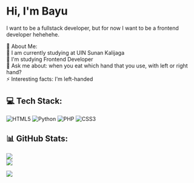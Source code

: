 <h1>Hi, I'm Bayu</h1>
<p>I want to be a fullstack developer, but for now I want to be a frontend developer hehehehe.</p>
💫 About Me:<br>
🔭 I am currently studying at UIN Sunan Kalijaga<br>🌱 I'm studying Frontend Developer<br>💬 Ask me about: when you eat which hand that you use, with left or right hand?<br>⚡ Interesting facts: I'm left-handed

## 💻 Tech Stack:
![HTML5](https://img.shields.io/badge/html5-%23E34F26.svg?style=flat&logo=html5&logoColor=white) 
![Python](https://img.shields.io/badge/python-3670A0?style=flat&logo=python&logoColor=ffdd54) 
![PHP](https://img.shields.io/badge/php-%23777BB4.svg?style=flat&logo=php&logoColor=white) 
![CSS3](https://img.shields.io/badge/css3-%231572B6.svg?style=flat&logo=css3&logoColor=white) 


## 📊 GitHub Stats:
![](https://github-readme-stats.vercel.app/api?username=Wissasono11&theme=radical&hide_border=false&include_all_commits=true&count_private=true)<br/>
![](https://github-readme-stats.vercel.app/api/top-langs/?username=Wissasono11&theme=radical&hide_border=false&include_all_commits=true&count_private=true&layout=compact)

[![](https://visitcount.itsvg.in/api?id=Wissasono11&icon=3&color=0)](https://visitcount.itsvg.in)
